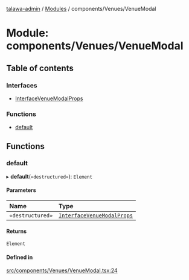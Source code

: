 [talawa-admin](../README.md) / [Modules](../modules.md) / components/Venues/VenueModal

# Module: components/Venues/VenueModal

## Table of contents

### Interfaces

- [InterfaceVenueModalProps](../interfaces/components_Venues_VenueModal.InterfaceVenueModalProps.md)

### Functions

- [default](components_Venues_VenueModal.md#default)

## Functions

### default

▸ **default**(`«destructured»`): `Element`

#### Parameters

| Name | Type |
| :------ | :------ |
| `«destructured»` | [`InterfaceVenueModalProps`](../interfaces/components_Venues_VenueModal.InterfaceVenueModalProps.md) |

#### Returns

`Element`

#### Defined in

[src/components/Venues/VenueModal.tsx:24](https://github.com/palisadoes/talawa-admin/blob/bf9852d/src/components/Venues/VenueModal.tsx#L24)

